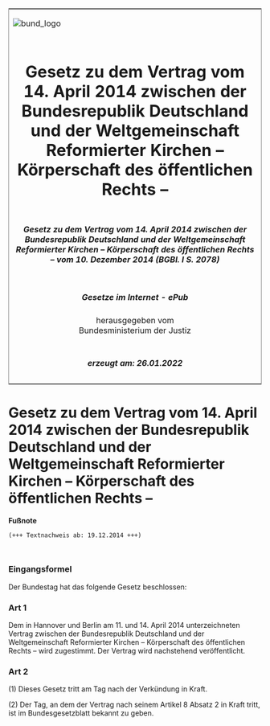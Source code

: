 <span id="DECKBLATT.html"></span>

<table border="0" frame="border" width="100%">

<tr valign="top">

<td align="left">

![bund\_logo](BfJ_2021_Web_de_de.gif)

</td>

<td align="right">

 

</td>

</tr>

<tr align="center" valign="middle">

<td colspan="2">

# Gesetz zu dem Vertrag vom 14. April 2014 zwischen der Bundesrepublik Deutschland und der Weltgemeinschaft Reformierter Kirchen – Körperschaft des öffentlichen Rechts –

</td>

</tr>

<tr align="center" valign="middle">

<td colspan="2">

##### Gesetz zu dem Vertrag vom 14. April 2014 zwischen der Bundesrepublik Deutschland und der Weltgemeinschaft Reformierter Kirchen – Körperschaft des öffentlichen Rechts – vom 10. Dezember 2014 (BGBl. I S. 2078)

</td>

</tr>

<tr align="center" valign="middle">

<td colspan="2">

  
  

##### Gesetze im Internet - ePub  
  
herausgegeben vom  
Bundesministerium der Justiz

</td>

</tr>

<tr align="center" valign="bottom">

<td colspan="2">

  
  

##### erzeugt am: 26.01.2022

</td>

</tr>

</table>

<span id="BJNR207800014.html"></span>

# Gesetz zu dem Vertrag vom 14. April 2014 zwischen der Bundesrepublik Deutschland und der Weltgemeinschaft Reformierter Kirchen – Körperschaft des öffentlichen Rechts –

<div>

  
**Fußnote**

<div class="jnhtml">

<div>

<div class="jurAbsatz">

  

``` 
(+++ Textnachweis ab: 19.12.2014 +++)

 
```

</div>

</div>

</div>

</div>

<span id="BJNR207800014BJNE000100000.html"></span>

### Eingangsformel  

<div>

<div class="jnhtml">

<div>

<div class="jurAbsatz">

Der Bundestag hat das folgende Gesetz beschlossen:

</div>

</div>

</div>

</div>

<span id="BJNR207800014BJNE000200000.html"></span>

### Art 1  

<div>

<div class="jnhtml">

<div>

<div class="jurAbsatz">

Dem in Hannover und Berlin am 11. und 14. April 2014 unterzeichneten
Vertrag zwischen der Bundesrepublik Deutschland und der Weltgemeinschaft
Reformierter Kirchen – Körperschaft des öffentlichen Rechts – wird
zugestimmt. Der Vertrag wird nachstehend veröffentlicht.

</div>

</div>

</div>

</div>

<span id="BJNR207800014BJNE000300000.html"></span>

### Art 2  

<div>

<div class="jnhtml">

<div>

<div class="jurAbsatz">

(1) Dieses Gesetz tritt am Tag nach der Verkündung in Kraft.

</div>

<div class="jurAbsatz">

(2) Der Tag, an dem der Vertrag nach seinem Artikel 8 Absatz 2 in Kraft
tritt, ist im Bundesgesetzblatt bekannt zu geben.

</div>

</div>

</div>

</div>
